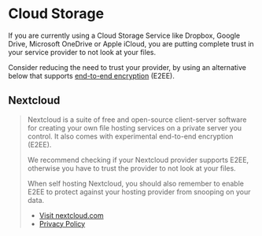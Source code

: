 # Cloud Storage

If you are currently using a Cloud Storage Service like Dropbox, Google Drive, Microsoft OneDrive or Apple iCloud, you are putting complete trust in your service provider to not look at your files.

Consider reducing the need to trust your provider, by using an alternative below that supports [end-to-end encryption](https://wikipedia.org/wiki/End-to-end_encryption) (E2EE).

## Nextcloud
> 
> Nextcloud is a suite of free and open-source client-server software for creating your own file hosting services on a private server you control. It also comes with experimental end-to-end encryption (E2EE).
> 
> We recommend checking if your Nextcloud provider supports E2EE, otherwise you have to trust the provider to not look at your files.
> 
> When self hosting Nextcloud, you should also remember to enable E2EE to protect against your hosting provider from snooping on your data.
> 
> - [Visit nextcloud.com](https://nextcloud.com/)
> - [Privacy Policy](https://nextcloud.com/privacy/)
> 
